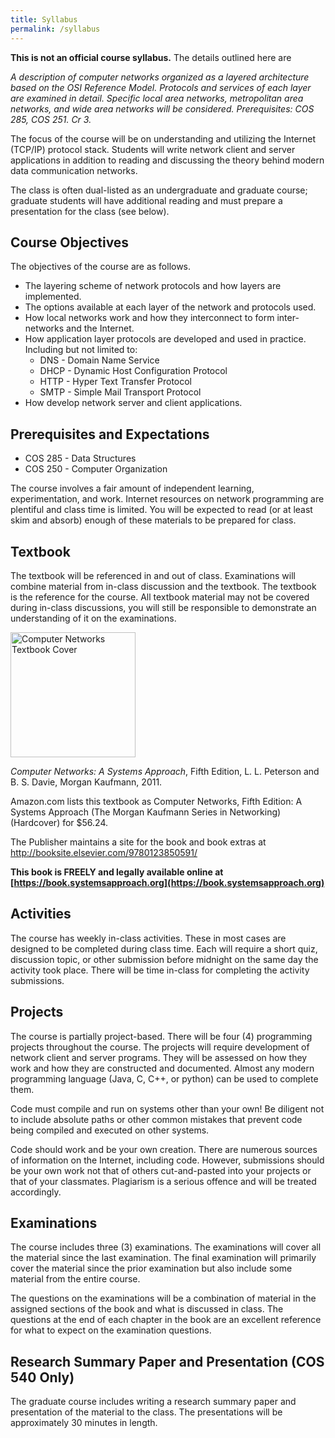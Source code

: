 ```yaml
---
title: Syllabus
permalink: /syllabus
---
```


**This is not an official course syllabus.** The details outlined here are 

*A description of computer networks organized as a layered architecture based on the OSI Reference Model. Protocols and services of each layer are examined in detail. Specific local area networks, metropolitan area networks, and wide area networks will be considered. Prerequisites: COS 285, COS 251. Cr 3.*

The focus of the course will be on understanding and utilizing the Internet (TCP/IP) protocol stack. Students will write network client and server applications in addition to reading and discussing the theory behind modern data communication networks.

The class is often dual-listed as an undergraduate and graduate course; graduate students will have additional reading and must prepare a presentation for the class (see below).

<!--more-->

## Course Objectives
The objectives of the course are as follows.
* The layering scheme of network protocols and how layers are implemented.
* The options available at each layer of the network and protocols used.
* How local networks work and how they interconnect to form inter-networks and the Internet.
* How application layer protocols are developed and used in practice. Including but not limited to:
    * DNS - Domain Name Service
    * DHCP - Dynamic Host Configuration Protocol
    * HTTP - Hyper Text Transfer Protocol
    * SMTP - Simple Mail Transport Protocol
* How develop network server and client applications.

## Prerequisites and Expectations
* COS 285 - Data Structures
* COS 250 - Computer Organization

The course involves a fair amount of independent learning, experimentation, and work. Internet resources on network programming are plentiful and class time is limited. You will be expected to read (or at least skim and absorb) enough of these materials to be prepared for class.

## Textbook
The textbook will be referenced in and out of class. Examinations will combine material from in-class discussion and the textbook. The textbook is the reference for the course. All textbook material may not be covered during in-class discussions, you will still be responsible to demonstrate an understanding of it on the examinations.

<img align="center" height="200" src="http://images.amazon.com/images/P/0123850592.jpg" alt="Computer Networks Textbook Cover"/>

*Computer Networks: A Systems Approach*, Fifth Edition, L. L. Peterson and B. S. Davie, Morgan Kaufmann, 2011.

Amazon.com lists this textbook as Computer Networks, Fifth Edition: A Systems Approach (The Morgan Kaufmann Series in Networking) (Hardcover) for $56.24.

The Publisher maintains a site for the book and book extras at http://booksite.elsevier.com/9780123850591/

**This book is FREELY and legally available online at [https://book.systemsapproach.org](https://book.systemsapproach.org)**

## Activities

The course has weekly in-class activities. These in most cases are designed to be completed during class time. Each will require a short quiz, discussion topic, or other submission before midnight on the same day the activity took place. There will be time in-class for completing the activity submissions.

## Projects
The course is partially project-based. There will be four (4) programming projects throughout the course. The projects will require development of network client and server programs. They will be assessed on how they work and how they are constructed and documented. Almost any modern programming language (Java, C, C++, or python) can be used to complete them.

Code must compile and run on systems other than your own! Be diligent not to include absolute paths or other common mistakes that prevent code being compiled and executed on other systems.

Code should work and be your own creation. There are numerous sources of information on the Internet, including code. However, submissions should be your own work not that of others cut-and-pasted into your projects or that of your classmates. Plagiarism is a serious offence and will be treated accordingly.

## Examinations
The course includes three (3) examinations. The examinations will cover all the material since the last examination. The final examination will primarily cover the material since the prior examination but also include some material from the entire course.

The questions on the examinations will be a combination of material in the assigned sections of the book and what is discussed in class. The questions at the end of each chapter in the book are an excellent reference for what to expect on the examination questions.

## Research Summary Paper and Presentation (COS 540 Only)

The graduate course includes writing a research summary paper and presentation of the material to the class. The presentations will be approximately 30 minutes in length.
